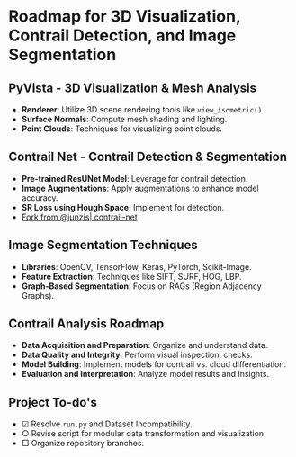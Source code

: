 # Roadmap for 3D Visualization, Contrail Detection, and Image Segmentation

## PyVista - 3D Visualization & Mesh Analysis
- **Renderer**: Utilize 3D scene rendering tools like `view_isometric()`.
- **Surface Normals**: Compute mesh shading and lighting.
- **Point Clouds**: Techniques for visualizing point clouds.

## Contrail Net - Contrail Detection & Segmentation
- **Pre-trained ResUNet Model**: Leverage for contrail detection.
- **Image Augmentations**: Apply augmentations to enhance model accuracy.
- **SR Loss using Hough Space**: Implement for detection.
- [Fork from @junzis| contrail-net](https://github.com/junzis/contrail-net)

## Image Segmentation Techniques
- **Libraries**: OpenCV, TensorFlow, Keras, PyTorch, Scikit-Image.
- **Feature Extraction**: Techniques like SIFT, SURF, HOG, LBP.
- **Graph-Based Segmentation**: Focus on RAGs (Region Adjacency Graphs).

## Contrail Analysis Roadmap
- **Data Acquisition and Preparation**: Organize and understand data.
- **Data Quality and Integrity**: Perform visual inspection, checks.
- **Model Building**: Implement models for contrail vs. cloud differentiation.
- **Evaluation and Interpretation**: Analyze model results and insights.

## Project To-do's
- ☑︎ Resolve `run.py` and Dataset Incompatibility.
- ○ Revise script for modular data transformation and visualization.
- □ Organize repository branches.
